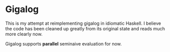 # Gigalog

This is my attempt at reimplementing gigalog in idiomatic Haskell. 
I believe the code has been cleaned up greatly from its original state and reads much more clearly now.

Gigalog supports **parallel** seminaive evaluation for now.
